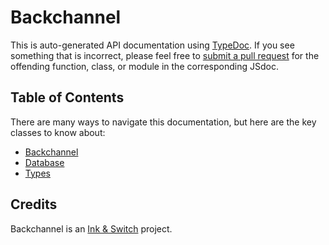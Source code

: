 # Backchannel

This is auto-generated API documentation using [TypeDoc](https://typedoc.org).
If you see something that is incorrect, please feel free to [submit a pull
request](https://github.com/inkandswitch/backchannel/) for the offending
function, class, or module in the corresponding JSdoc. 

## Table of Contents

There are many ways to navigate this documentation, but here are the key
classes to know about:

* [Backchannel](backchannel.backchannel-1.html)
* [Database](classes/db.database.html)
* [Types](modules/types.html)

## Credits

Backchannel is an [Ink & Switch](https://github.com/inkandswitch/) project.

